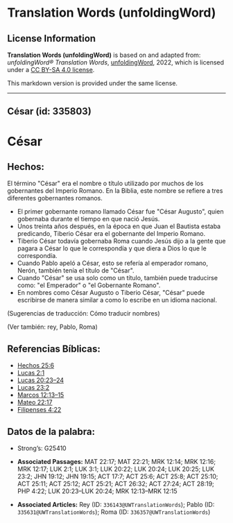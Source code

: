 # Translation Words (unfoldingWord)

## License Information

**Translation Words (unfoldingWord)** is based on and adapted from: _unfoldingWord® Translation Words_, [unfoldingWord](https://unfoldingword.org/utw), 2022, which is licensed under a [CC BY-SA 4.0 license](https://creativecommons.org/licenses/by-sa/4.0/legalcode.en).

This markdown version is provided under the same license.



--------------------------------

## César (id: 335803)

César
=====

Hechos:
-------

El término "César" era el nombre o título utilizado por muchos de los gobernantes del Imperio Romano. En la Biblia, este nombre se refiere a tres diferentes gobernantes romanos.

* El primer gobernante romano llamado César fue "César Augusto", quien gobernaba durante el tiempo en que nació Jesús.
* Unos treinta años después, en la época en que Juan el Bautista estaba predicando, Tiberio César era el gobernante del Imperio Romano.
* Tiberio César todavía gobernaba Roma cuando Jesús dijo a la gente que pagara a César lo que le correspondía y que diera a Dios lo que le correspondía.
* Cuando Pablo apeló a César, esto se refería al emperador romano, Nerón, también tenía el título de "César".
* Cuando "César" se usa solo como un título, también puede traducirse como: "el Emperador" o "el Gobernante Romano".
* En nombres como César Augusto o Tiberio César, "César" puede escribirse de manera similar a como lo escribe en un idioma nacional.

(Sugerencias de traducción: Cómo traducir nombres)

(Ver también: rey, Pablo, Roma)

Referencias Bíblicas:
---------------------

* [Hechos 25:6](https://ref.ly/Acts25:6)
* [Lucas 2:1](https://ref.ly/Luke2:1)
* [Lucas 20:23–24](https://ref.ly/Luke20:23-Luke20:24)
* [Lucas 23:2](https://ref.ly/Luke23:2)
* [Marcos 12:13–15](https://ref.ly/Mark12:13-Mark12:15)
* [Mateo 22:17](https://ref.ly/Matt22:17)
* [Filipenses 4:22](https://ref.ly/Phil4:22)

Datos de la palabra:
--------------------

* Strong’s: G25410

* **Associated Passages:** MAT 22:17; MAT 22:21; MRK 12:14; MRK 12:16; MRK 12:17; LUK 2:1; LUK 3:1; LUK 20:22; LUK 20:24; LUK 20:25; LUK 23:2; JHN 19:12; JHN 19:15; ACT 17:7; ACT 25:6; ACT 25:8; ACT 25:10; ACT 25:11; ACT 25:12; ACT 25:21; ACT 26:32; ACT 27:24; ACT 28:19; PHP 4:22; LUK 20:23–LUK 20:24; MRK 12:13–MRK 12:15
* **Associated Articles:** Rey (ID: `336143@UWTranslationWords`); Pablo (ID: `335631@UWTranslationWords`); Roma (ID: `336357@UWTranslationWords`)

